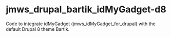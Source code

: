# jmws_drupal_bartik_idMyGadget-d8
Code to integrate idMyGadget (jmws_idMyGadget_for_drupal) with the default Drupal 8 theme Bartik.
